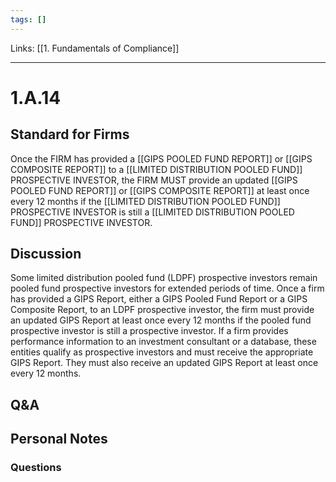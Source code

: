 ```yaml
---
tags: []
---
```

Links: [[1. Fundamentals of Compliance]]
___
# 1.A.14
## Standard for Firms
Once the FIRM has provided a [[GIPS POOLED FUND REPORT]] or [[GIPS COMPOSITE REPORT]] to a [[LIMITED DISTRIBUTION POOLED FUND]] PROSPECTIVE INVESTOR, the FIRM MUST provide an updated [[GIPS POOLED FUND REPORT]] or [[GIPS COMPOSITE REPORT]] at least once every 12 months if the [[LIMITED DISTRIBUTION POOLED FUND]] PROSPECTIVE INVESTOR is still a [[LIMITED DISTRIBUTION POOLED FUND]] PROSPECTIVE INVESTOR.
## Discussion
Some limited distribution pooled fund (LDPF) prospective investors remain pooled fund prospective investors for extended periods of time. Once a firm has provided a GIPS Report, either a GIPS Pooled Fund Report or a GIPS Composite Report, to an LDPF prospective investor, the firm must provide an updated GIPS Report at least once every 12 months if the pooled fund prospective investor is still a prospective investor. If a firm provides performance information to an investment consultant or a database, these entities qualify as prospective investors and must receive the appropriate GIPS Report. They must also receive an updated GIPS Report at least once every 12 months.
## Q&A

## Personal Notes

### Questions
